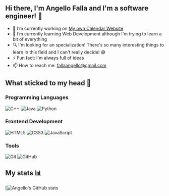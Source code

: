 [trabajando]:https://github.com/AngelloFD/calendario-de-dietas-web

## Hi there, I'm Angello Falla and I'm a software engineer! 👋
- 🔭 I’m currently working on [My own Calendar Website][trabajando]
- 🌱 I’m currently learning Web Development although I'm trying to learn a bit of everything
- 🔍 I'm looking for an specialization! There's so many interesting things to learn in this field and I can't really decide! 😅
- ⚡ Fun fact: I'm always full of ideas
- 📫 How to reach me: fallaangello@gmail.com

## What sticked to my head 🤔
### Programming Languages
![C++](https://img.shields.io/badge/-C++-00599C?style=flat-square&logo=c%2B%2B)
![Java](https://img.shields.io/badge/-Java-007396?style=flat-square&logo=java)
![Python](https://img.shields.io/badge/-Python-3776AB?style=flat-square&logo=python)

### Frontend Development
![HTML5](https://img.shields.io/badge/-HTML5-E34F26?style=flat-square&logo=html5&logoColor=white)
![CSS3](https://img.shields.io/badge/-CSS3-1572B6?style=flat-square&logo=css3)
![JavaScript](https://img.shields.io/badge/-JavaScript-black?style=flat-square&logo=javascript)

### Tools
![Git](https://img.shields.io/badge/-Git-black?style=flat-square&logo=git)
![GitHub](https://img.shields.io/badge/-GitHub-181717?style=flat-square&logo=github)

## My stats 📊
[![Angello's GitHub stats](https://github-readme-stats.vercel.app/api?username=AngelloFD&theme=dark&show_icons=true)
